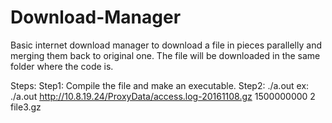 # Download-Manager
Basic internet download manager to download a file in pieces parallelly and merging them back to original one.
The file will be downloaded in the same folder where the code is.

Steps:
Step1: Compile the file and make an executable.
Step2: ./a.out <url of the file>  <approx size of file> <no of parallel downloads you want to make> <file name you want to download with>
  ex: ./a.out http://10.8.19.24/ProxyData/access.log-20161108.gz  1500000000 2 file3.gz
